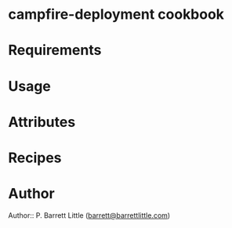 # campfire-deployment cookbook #

# Requirements

# Usage

# Attributes

# Recipes

# Author

Author:: P. Barrett Little (<barrett@barrettlittle.com>)
